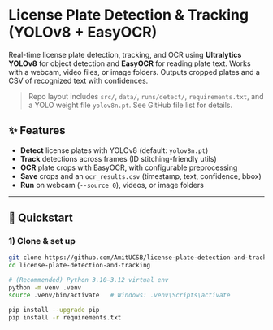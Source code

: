 # License Plate Detection & Tracking (YOLOv8 + EasyOCR)

Real-time license plate detection, tracking, and OCR using **Ultralytics YOLOv8** for object detection and **EasyOCR** for reading plate text. Works with a webcam, video files, or image folders. Outputs cropped plates and a CSV of recognized text with confidences.

> Repo layout includes `src/`, `data/`, `runs/detect/`, `requirements.txt`, and a YOLO weight file `yolov8n.pt`. See GitHub file list for details.  

## ✨ Features

- **Detect** license plates with YOLOv8 (default: `yolov8n.pt`)
- **Track** detections across frames (ID stitching-friendly utils)
- **OCR** plate crops with EasyOCR, with configurable preprocessing
- **Save** crops and an `ocr_results.csv` (timestamp, text, confidence, bbox)
- **Run** on webcam (`--source 0`), videos, or image folders

---

## 🧰 Quickstart

### 1) Clone & set up
```bash
git clone https://github.com/AmitUCSB/license-plate-detection-and-tracking.git
cd license-plate-detection-and-tracking

# (Recommended) Python 3.10–3.12 virtual env
python -m venv .venv
source .venv/bin/activate   # Windows: .venv\Scripts\activate

pip install --upgrade pip
pip install -r requirements.txt
